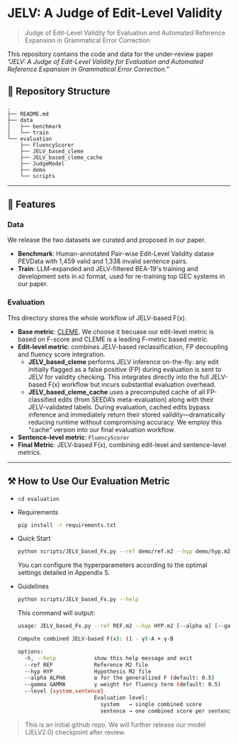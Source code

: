# JELV: A Judge of Edit-Level Validity

> Judge of Edit-Level Validity for Evaluation and Automated Reference Expansion in Grammatical Error Correction

This repository contains the code and data for the under-review paper _“JELV: A Judge of Edit-Level Validity for Evaluation and Automated Reference Expansion in Grammatical Error Correction.”_

## 📁 Repository Structure

```text
.
├── README.md
├── data
│   ├── benchmark
│   └── train
└── evaluation
    ├── FluencyScorer
    ├── JELV_based_cleme
    ├── JELV_based_cleme_cache
    ├── JudgeModel
    ├── demo
    └── scripts
```

---

## 🚀 Features

### Data

We release the two datasets we curated and proposed in our paper.

* **Benchmark**: Human-annotated Pair-wise Edit-Level Validity datase PEVData with 1,459 valid and 1,338 invalid sentence pairs.  
* **Train**: LLM-expanded and JELV-filtered BEA-19's training and development sets in `m2` format, used for re-training top GEC systems in our paper.

### Evaluation

This directory stores the whole workflow of JELV-based $\mathrm{F(x)}$.

* **Base metric**:  [CLEME](https://github.com/THUKElab/CLEME). We choose it becuase our edit-level metric is based on F-score and CLEME is a leading F-metric based metric.
* **Edit-level metric**: combines  JELV-based reclassification, FP decoupling and fluency score integration.
  * **JELV_based_cleme**
    performs JELV inference on-the-fly: any edit initially flagged as a false positive (FP) during evaluation is sent to JELV for validity checking. This integrates directly into the full JELV-based $\mathrm{F(x)}$ workflow but incurs substantial evaluation overhead.
  * **JELV_based_cleme_cache**
    uses a precomputed cache of all FP-classified edits (from SEEDA’s meta-evaluation) along with their JELV-validated labels. During evaluation, cached edits bypass inference and immediately return their stored validity—dramatically reducing runtime without compromising accuracy. We employ this "cache" version into our final evaluation workflow.
* **Sentence-level metric**: `FluencyScorer`
* **Final Metric**: JELV-based $\mathrm{F(x)}$, combining edit-level and sentence-level metrics.

---

## ⚒️ How to Use Our Evaluation Metric

* `cd evaluation`

* Requirements

  ```bash
  pip install -r requirements.txt
  ```

* Quick Start

  ```bash
  python scripts/JELV_based_Fx.py --ref demo/ref.m2 --hyp demo/hyp.m2 --alpha 0.5 --gamma 0.5 --level system
  ```
  
  You can configure the hyperparameters according to the optimal settings detailed in Appendix 5.

* Guidelines

  ```bash
  python scripts/JELV_based_Fx.py --help
  ```
  
  This command will output:
  
  ```bash
  usage: JELV_based_Fx.py --ref REF.m2 --hyp HYP.m2 [--alpha α] [--gamma γ] [--level system|sentence]
  
  Compute combined JELV‐based F(x): (1 - γ)·A + γ·B
  
  options:
    -h, --help            show this help message and exit
    --ref REF             Reference M2 file
    --hyp HYP             Hypothesis M2 file
    --alpha ALPHA         α for the generalized F (default: 0.5)
    --gamma GAMMA         γ weight for fluency term (default: 0.5)
    --level {system,sentence}
                          Evaluation level:
                            system   → single combined score
                            sentence → one combined score per sentence
  ```

> This is an initial github repo. We will further release our model (JELV2.0) checkpoint after review.